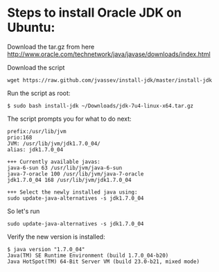 Steps to install Oracle JDK on Ubuntu:
===========

Download the tar.gz from here http://www.oracle.com/technetwork/java/javase/downloads/index.html

Download the script

    wget https://raw.github.com/jvassev/install-jdk/master/install-jdk
    

Run the script as root:

    $ sudo bash install-jdk ~/Downloads/jdk-7u4-linux-x64.tar.gz
    

The script prompts you for what to do next:

    prefix:/usr/lib/jvm
    prio:168
    JVM: /usr/lib/jvm/jdk1.7.0_04/
    alias: jdk1.7.0_04
    
    +++ Currently available javas:
    java-6-sun 63 /usr/lib/jvm/java-6-sun
    java-7-oracle 100 /usr/lib/jvm/java-7-oracle
    jdk1.7.0_04 168 /usr/lib/jvm/jdk1.7.0_04
    
    +++ Select the newly installed java using:
    sudo update-java-alternatives -s jdk1.7.0_04

So let's run
    
    sudo update-java-alternatives -s jdk1.7.0_04


Verify the new version is installed:

    $ java version "1.7.0_04"
    Java(TM) SE Runtime Environment (build 1.7.0_04-b20)
    Java HotSpot(TM) 64-Bit Server VM (build 23.0-b21, mixed mode)
    
